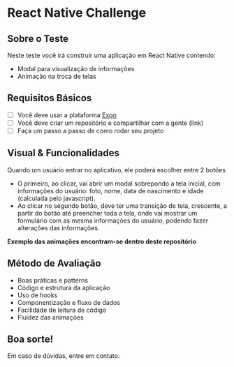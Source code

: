 # React Native Challenge

## Sobre o Teste

Neste teste você irá construir uma aplicação em React Native contendo:

- Modal para visualização de informações
- Animação na troca de telas

## Requisitos Básicos

- [ ]  Você deve usar a plataforma [Expo](https://expo.io/)
- [ ]  Você deve criar um repositório e compartilhar com a gente (link)
- [ ]  Faça um passo a passo de como rodar seu projeto

## Visual & Funcionalidades

Quando um usuário entrar no aplicativo, ele poderá escolher entre 2 botões

- O primeiro, ao clicar, vai abrir um modal sobrepondo a tela inicial, com informações do usuário:
foto, nome, data de nascimento e idade (calculada pelo javascript).
- Ao clicar no segundo botão, deve ter uma transição de tela, crescente, a partir do botão até preencher toda a tela, onde vai mostrar um formulário com as mesma informações do usuário, podendo fazer alterações das informações.

**Exemplo das animações encontram-se dentro deste repositório**

## Método de Avaliação

- Boas práticas e patterns
- Código e estrutura da aplicação
- Uso de hooks
- Componentização e fluxo de dados
- Facilidade de leitura de código
- Fluidez das animações

## Boa sorte!

Em caso de dúvidas, entre em contato.
